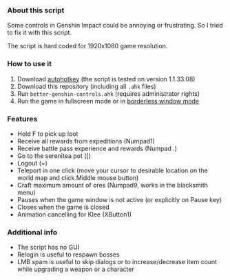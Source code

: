 ### About this script
Some controls in Genshin Impact could be annoying or frustrating. So I tried to fix it with this script.

The script is hard coded for 1920x1080 game resolution.

### How to use it
1. Download [autohotkey](https://www.autohotkey.com) (the script is tested on version 1.1.33.08)
2. Download this repository (including all `.ahk` files)
3. Run `better-genshin-controls.ahk` (requires administrator rights)
4. Run the game in fullscreen mode or in [borderless window mode](https://gaming.stackexchange.com/a/376533)

### Features
- Hold F to pick up loot
- Receive all rewards from expeditions (Numpad1)
- Receive battle pass experience and rewards (Numpad .)
- Go to the serenitea pot ([)
- Logout (=)
- Teleport in one click (move your cursor to desirable location on the world map and click Middle mouse button)
- Craft maximum amount of ores (Numpad9, works in the blacksmith menu)
- Pauses when the game window is not active (or explicitly on Pause key)
- Closes when the game is closed
- Animation cancelling for Klee (XButton1)

### Additional info
- The script has no GUI
- Relogin is useful to respawn bosses
- LMB spam is useful to skip dialogs or to increase/decrease item count while upgrading a weapon or a character
